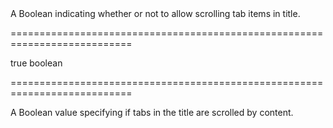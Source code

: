 <!--**
/*-------------------------------------------
    Auto-generated file. Do not modify.
-------------------------------------------

**-->
<!--d-->A Boolean indicating whether or not to allow scrolling tab items in title.<!--/d-->
===========================================================================
<!--default-->true<!--/default-->
<!--type-->boolean<!--/type-->
===========================================================================

<!--shortDescription-->
A Boolean value specifying if tabs in the title are scrolled by content.
<!--/shortDescription-->

<!--fullDescription-->

<!--/fullDescription-->